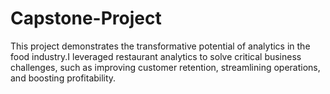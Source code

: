 # Capstone-Project
This project demonstrates the transformative potential of analytics in the food industry.I leveraged restaurant analytics to solve critical business challenges, such as improving customer retention, streamlining operations, and boosting profitability.
